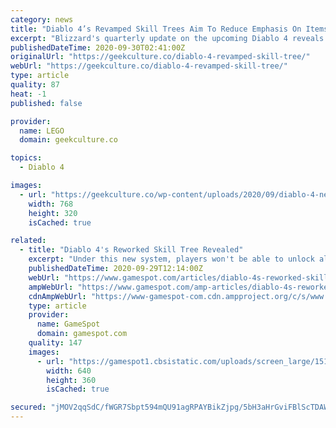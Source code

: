 ```yaml
---
category: news
title: "Diablo 4’s Revamped Skill Trees Aim To Reduce Emphasis On Items"
excerpt: "Blizzard's quarterly update on the upcoming Diablo 4 reveals a bigger emphasis on class skills with a more robust system and less on items."
publishedDateTime: 2020-09-30T02:41:00Z
originalUrl: "https://geekculture.co/diablo-4-revamped-skill-tree/"
webUrl: "https://geekculture.co/diablo-4-revamped-skill-tree/"
type: article
quality: 87
heat: -1
published: false

provider:
  name: LEGO
  domain: geekculture.co

topics:
  - Diablo 4

images:
  - url: "https://geekculture.co/wp-content/uploads/2020/09/diablo-4-new-skill-tree-system-featured-1-768x320.jpg"
    width: 768
    height: 320
    isCached: true

related:
  - title: "Diablo 4's Reworked Skill Tree Revealed"
    excerpt: "Under this new system, players won't be able to unlock all of the available skills and passives for a character by the end of the game."
    publishedDateTime: 2020-09-29T12:14:00Z
    webUrl: "https://www.gamespot.com/articles/diablo-4s-reworked-skill-tree-revealed/1100-6482691/"
    ampWebUrl: "https://www.gamespot.com/amp-articles/diablo-4s-reworked-skill-tree-revealed/1100-6482691/"
    cdnAmpWebUrl: "https://www-gamespot-com.cdn.ampproject.org/c/s/www.gamespot.com/amp-articles/diablo-4s-reworked-skill-tree-revealed/1100-6482691/"
    type: article
    provider:
      name: GameSpot
      domain: gamespot.com
    quality: 147
    images:
      - url: "https://gamespot1.cbsistatic.com/uploads/screen_large/1512/15120939/3599160-diablo4_impressions_110119_site.jpg"
        width: 640
        height: 360
        isCached: true

secured: "jMOV2qqSdC/fWGR7Sbpt594mQU91agRPAYBikZjpg/5bH3aHrGviFBlScTDAWUX6e19sYDu0gEE+K6nYgpfEQVshyQde4a/eCESEc+xn735FIL2TwMPEJEJt/rjn+XHk7uaHXKHySJU01TqNsPEZek2wiNw/1LQpAROPCUPWSV3V2k7zg85QvX5a14Lon6uTb9wfkR5CRmtN2ymtX2QOt30LPxmxx6Oaw1G5s5i3Et0ztgnKQmMC7Xnjml+MiaCqZU/TLv/X77ZMOwwrocXsJ5P8avvCl66ryGnXyo7XTy4rGUJrWa+8TflLUYqh+TfvN+DmlzSAHkEV2kgqgDjwmrk+ssR6R95EM+UXAZrgqYo=;vM+XyKUbfxEv32iv6sUM3g=="
---
```



